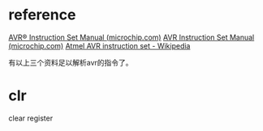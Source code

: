 # reference
[AVR® Instruction Set Manual (microchip.com)](https://onlinedocs.microchip.com/pr/GUID-0B644D8F-67E7-49E6-82C9-1B2B9ABE6A0D-en-US-19/index.html?GUID-9772890B-F134-4C88-B897-4A8654D6D3D3)
[AVR Instruction Set Manual (microchip.com)](https://ww1.microchip.com/downloads/en/DeviceDoc/Atmel-0856-AVR-Instruction-Set-Manual.pdf)
[Atmel AVR instruction set - Wikipedia](https://en.wikipedia.org/wiki/Atmel_AVR_instruction_set)

有以上三个资料足以解析avr的指令了。

# clr
clear register

